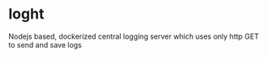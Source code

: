 # loght
Nodejs based, dockerized central logging server which uses only http GET to send and save logs

